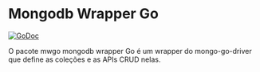 # Mongodb Wrapper Go

[![GoDoc](https://godoc.org/github.com/rrgaya/mongodb-wrapper-go?status.svg)](https://godoc.org/github.com/rrgaya/mongodb-wrapper-go)

O pacote mwgo mongodb wrapper Go é um wrapper do mongo-go-driver que define as coleções e as APIs CRUD nelas.

